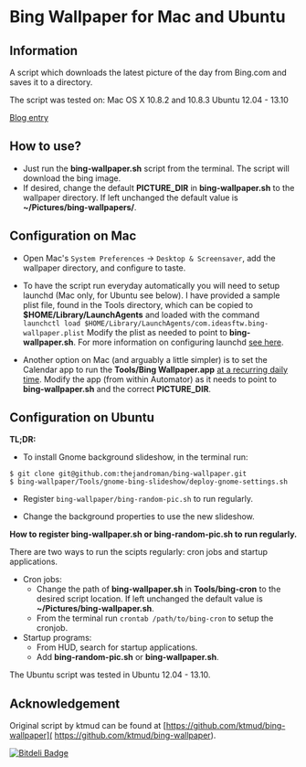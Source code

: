Bing Wallpaper for Mac and Ubuntu
=================================

Information
-----------
A script which downloads the latest picture of the day from Bing.com and saves
it to a directory.

The script was tested on:
    Mac OS X 10.8.2 and 10.8.3
    Ubuntu 12.04 - 13.10

[Blog entry](http://blog.ideasftw.com/2012/12/bing-desktop-for-mac.html)

How to use?
-----------
* Just run the **bing-wallpaper.sh** script from the terminal. The script will
download the bing image.
* If desired, change the default **PICTURE_DIR** in **bing-wallpaper.sh** to the
wallpaper directory. If left unchanged the default value is
**~/Pictures/bing-wallpapers/**.

Configuration on Mac
--------------------
* Open Mac's `System Preferences` -> `Desktop & Screensaver`, add the wallpaper
directory, and configure to taste.

* To have the script run everyday automatically you will need to setup launchd
(Mac only, for Ubuntu see below). I have provided a sample plist file, found in
the Tools directory, which can be copied to **$HOME/Library/LaunchAgents** and
loaded with the command
  `launchctl load $HOME/Library/LaunchAgents/com.ideasftw.bing-wallpaper.plist`
Modify the plist as needed to point to **bing-wallpaper.sh**. For more
information on configuring launchd [see here](
http://blog.ideasftw.com/2013/02/run-script-from-launchd-instead-of-cron.html).

* Another option on Mac (and arguably a little simpler) is to set the Calendar
app to run the **Tools/Bing Wallpaper.app** [at a recurring daily time](
http://blog.ideasftw.com/2013/03/use-mac-calendar-and-automator-to-run.html).
Modify the app (from within Automator) as it needs to point to
**bing-wallpaper.sh** and the correct **PICTURE_DIR**.

Configuration on Ubuntu
-----------------------
**TL;DR:**

* To install Gnome background slideshow, in the terminal run:

```
$ git clone git@github.com:thejandroman/bing-wallpaper.git
$ bing-wallpaper/Tools/gnome-bing-slideshow/deploy-gnome-settings.sh
```

* Register `bing-wallpaper/bing-random-pic.sh` to run regularly.

* Change the background properties to use the new slideshow.

**How to register bing-wallpaper.sh or bing-random-pic.sh to run regularly.**

There are two ways to run the scipts regularly: cron jobs and startup
applications.
* Cron jobs:
  * Change the path of **bing-wallpaper.sh** in **Tools/bing-cron** to the
    desired script location. If left unchanged the default value is
    **~/Pictures/bing-wallpaper.sh**.
  * From the terminal run `crontab /path/to/bing-cron` to setup the cronjob.
* Startup programs:
  * From HUD, search for startup applications.
  * Add **bing-random-pic.sh** or **bing-wallpaper.sh**.

The Ubuntu script was tested in Ubuntu 12.04 - 13.10.

Acknowledgement
---------------
Original script by ktmud can be found at
[https://github.com/ktmud/bing-wallpaper](
https://github.com/ktmud/bing-wallpaper).


[![Bitdeli Badge](https://d2weczhvl823v0.cloudfront.net/thejandroman/bing-wallpaper/trend.png)](https://bitdeli.com/free "Bitdeli Badge")

